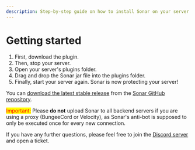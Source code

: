 ```yaml
---
description: Step-by-step guide on how to install Sonar on your server.
---
```


# Getting started

1. First, download the plugin.
2. Then, stop your server.
3. Open your server's plugins folder.
4. Drag and drop the Sonar jar file into the plugins folder.
5. Finally, start your server again. Sonar is now protecting your server!

You can [download the latest stable release](https://github.com/jonesdevelopment/sonar/releases/latest) from the [Sonar GitHub repository](https://github.com/jonesdevelopment/sonar/).

<mark style="color:red;">Important:</mark> Please **do not** upload Sonar to all backend servers if you are using a proxy (BungeeCord or Velocity), as Sonar's anti-bot is supposed to only be executed once for every new connection.

If you have any further questions, please feel free to join the [Discord server](https://jonesdev.xyz/discord) and open a ticket.
